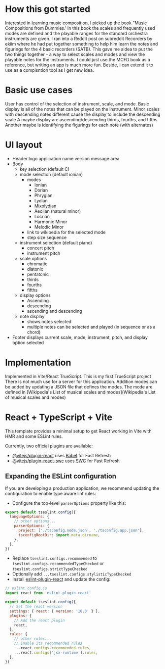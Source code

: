 # How this got started
Interested in learning music composition, I picked up the book "Music Compositions from Dummies.' In this book the scales and frequently used modes are defined and the playable ranges for the standard orchestra instruments are given. 
I ran into a Reddit post on subreddit Recorders by ekiim where he had put together something to help him learn the notes and figurings for the 4 basic recorders (SATB). 
This gave me aidea to put the two things together - a way to select scales and modes and view the playable notes for the instruments. I could just use the MCFD book as a reference, but writing an app is much more fun. Beside, I can extend it to use as a compisntion tool as I get new idea.
# Basic use cases
User has control of the selection of instrument, scale, and mode. Basic display is all of the notes that can be played on the instrument. Minor scales with descending notes different cause the display to include the descending scale
A maybe display are ascending/descending thirds, fourths, and fifths
Another maybe is identifying the figurings for each note (with alternates)
# UI layout
* Header
logo
application name version
message area
* Body
  * key selection (default C)
  * mode selection (default ionian)
    * modes
      * Ionian
      * Dorian
      * Phrygian
      * Lydian
      * Mixolydian
      * Aeolian (natural minor)
      * Locrian
      * Harmonic Minor
      * Melodic Minor
    * link to wikipedia for the selected mode
    * step size sequence
  * instrument selection (default piano)
    * concert pitch
    * instrument pitch
  * scale options
    * chromatic
    * diatonic
    * pentatonic
    * thirds
    * fourths
    * fifths
  * display options
    * Ascending
    * descending
    * ascending and descending
  * note display
    * shows notes selected
    * multiple notes can be selected and played (in sequence or as a chord)
* Footer
displays current scale, mode, instrument, pitch, and display option selected
# Implementation
Implemented in Vite/React TrueScript. This is my first TrueScript project
There is not much use for a server for this application. Addition modes can be added by updating a JSON file that defines the modes. The mode are defined in [Wikipedia's List of musical scales and modes](Wikipedia's List of musical scales and modes)
# React + TypeScript + Vite

This template provides a minimal setup to get React working in Vite with HMR and some ESLint rules.

Currently, two official plugins are available:

- [@vitejs/plugin-react](https://github.com/vitejs/vite-plugin-react/blob/main/packages/plugin-react/README.md) uses [Babel](https://babeljs.io/) for Fast Refresh
- [@vitejs/plugin-react-swc](https://github.com/vitejs/vite-plugin-react-swc) uses [SWC](https://swc.rs/) for Fast Refresh

## Expanding the ESLint configuration

If you are developing a production application, we recommend updating the configuration to enable type aware lint rules:

- Configure the top-level `parserOptions` property like this:

```js
export default tseslint.config({
  languageOptions: {
    // other options...
    parserOptions: {
      project: ['./tsconfig.node.json', './tsconfig.app.json'],
      tsconfigRootDir: import.meta.dirname,
    },
  },
})
```

- Replace `tseslint.configs.recommended` to `tseslint.configs.recommendedTypeChecked` or `tseslint.configs.strictTypeChecked`
- Optionally add `...tseslint.configs.stylisticTypeChecked`
- Install [eslint-plugin-react](https://github.com/jsx-eslint/eslint-plugin-react) and update the config:

```js
// eslint.config.js
import react from 'eslint-plugin-react'

export default tseslint.config({
  // Set the react version
  settings: { react: { version: '18.3' } },
  plugins: {
    // Add the react plugin
    react,
  },
  rules: {
    // other rules...
    // Enable its recommended rules
    ...react.configs.recommended.rules,
    ...react.configs['jsx-runtime'].rules,
  },
})
```
